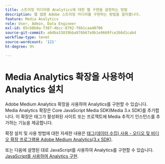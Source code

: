 ```yaml
---
title: 스트리밍 미디어용 Analytics에 대한 웹 구현을 설정하는 방법
description: 웹 앱용 Adobe 스트리밍 미디어를 구현하는 방법을 알아봅니다.
feature: Media Analytics
role: User, Admin, Data Engineer
exl-id: 05c68b0a-f387-4bcc-8792-f6b1caa40706
source-git-commit: a6dba33839bba976b67a9b1e9669fce266d1cabd
workflow-type: tm+mt
source-wordcount: '121'
ht-degree: 9%

---
```


# Media Analytics 확장을 사용하여 Analytics 설치

Adobe Medium Analytics 확장을 사용하여 Analytics를 구현할 수 있습니다. Media Analytics 확장은 Core JavaScript Media SDK(Media 3.x SDK)를 추가합니다. 이 확장은 태그가 활성화된 사이트 또는 프로젝트에 Media 추적기 인스턴스를 추가하는 기능을 제공합니다.

확장 설치 및 사용 방법에 대한 자세한 내용은 [태그(데이터 수집) 사용 - 오디오 및 비디오 확장 프로그램용 Adobe Medium Analytics(3.x SDK)](https://experienceleague.adobe.com/docs/experience-platform/tags/extensions/adobe/media-analytics-3x/overview.html?lang=ko).

또는 다음에 설명된 대로 JavaScript를 사용하여 Analytics를 구현할 수 있습니다. [JavaScript를 사용하여 Analytics 구현](/help/implementation/media-sdk/setup/web-implementation.md).
